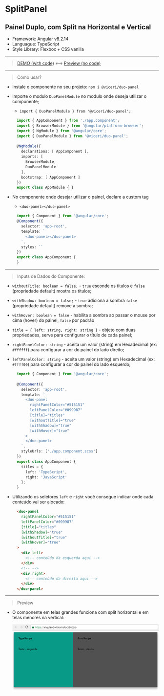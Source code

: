 # SplitPanel

## Painel Duplo, com Split na Horizontal e Vertical

- Framework: Angular v8.2.14
- Languague: TypeScript
- Style Library: Flexbox + CSS vanilla

---

> [DEMO (with code)](https://stackblitz.com/edit/angular-5wbkum) <--> [Preview (no code)](https://angular-5wbkum.stackblitz.io)

---

> Como usar?

- Instale o componente no seu projeto: ``npm i @viceri/duo-panel``

- Importe o modulo ``DuoPanelModule`` no modulo onde deseja utilizar o componente;
  - ``import { DuoPanelModule } from '@viceri/duo-panel';``

  ```typescript
    import { AppComponent } from './app.component';
    import { BrowserModule } from '@angular/platform-browser';
    import { NgModule } from '@angular/core';
    import { DuoPanelModule } from '@viceri/duo-panel';

    @NgModule({
      declarations: [ AppComponent ],
      imports: [
        BrowserModule,
        DuoPanelModule
      ],
      bootstrap: [ AppComponent ]
    })
    export class AppModule { }
  ```

- No componente onde desejar utilizar o painel, declare a custom tag
  - ``<duo-panel></duo-panel>``

  ```typescript
    import { Component } from '@angular/core';
    @Component({
      selector: 'app-root',
      template: `
        <duo-panel></duo-panel>
      `,
      styles: ``
    })
    export class AppComponent {
    }
  ```

---

> Inputs de Dados do Componente:

- ``withoutTitle: boolean = false;`` - ``true`` esconde os titulos e ``false`` (propriedade default) mostra os títulos;
- ``withShadow: boolean = false;`` - ``true`` adiciona a sombra ``false`` (propriedade default) remove a sombra;
- ``withHover: boolean = false`` - habilita a sombra ao passar o mouse por cima (hover) do painel, ``false`` por padrão
- ``title = { left: string, right: string }`` - objeto com duas propriedades, serve para configurar o título de cada painel;
- ``rightPanelColor: string`` - aceita um valor (string) em Hexadecimal (ex: ``#ffffff``) para configurar a cor do painel do lado direito;
- ``leftPanelColor: string`` - aceita um valor (string) em Hexadecimal (ex: ``#ffff00``) para configurar a cor do painel do lado esquerdo;

  ```typescript
    import { Component } from '@angular/core';

    @Component({
      selector: 'app-root',
      template: `
        <duo-panel
          rightPanelColor="#515151"
          leftPanelColor="#099987"
          [title]="titles"
          [withoutTitle]="true"
          [withShadow]="true"
          [withHover]="true"
        >
        </duo-panel>
      `,
      styleUrls: ['./app.component.scss']
    })
    export class AppComponent {
      titles = {
        left: 'TypeScript',
        right: 'JavaScript'
      };
    }
  ```

- Utilizando os seletores ``left`` e ``right`` você consegue indicar onde cada conteúdo vai ser alocado:

  ```html
    <duo-panel
      rightPanelColor="#515151"
      leftPanelColor="#099987"
      [title]="titles"
      [withShadow]="true"
      [withoutTitle]="true"
      [withHover]="true"
    >
      <div left>
        <!-- conteúdo da esquerda aqui -->
      </div>
      <!-- -->
      <div right>
        <!-- conteúdo da direita aqui -->
      </div>
    </duo-panel>
  ```

---

> Preview

- O componente em telas grandes funciona com split horizontal e em telas menores na vertical:

  ![split horizontal](https://github.com/Viceri/duo-panel/blob/master/img/split.png)
